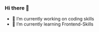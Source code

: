 ### Hi there 👋

- 🔭 I’m currently working on coding skills
- 🌱 I’m currently learning Frontend-Skills

<!--
**EnricoScheming/EnricoScheming** is a ✨ _special_ ✨ repository because its `README.md` (this file) appears on your GitHub profile.

Here are some ideas to get you started:

- 🔭 https://goalkicker.com
